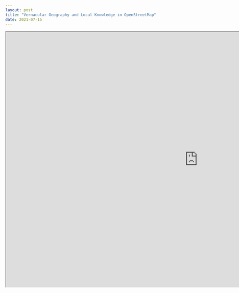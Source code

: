 ```yaml
---
layout: post
title: "Vernacular Geography and Local Knowledge in OpenStreetMap"
date: 2021-07-15
---
```



<iframe id="VernacularGeographyMap"
    title="Vernacular Geography Map"
    width="1200"
    height="800"
    src="https://www.openstreetmap.org/export/embed.html?bbox=-2.2941035032,52.3164907934,-2.2633332014,52.3284125945&layer=mapnik&marker=-2.290563505674825,52.32131573842372">
</iframe>






